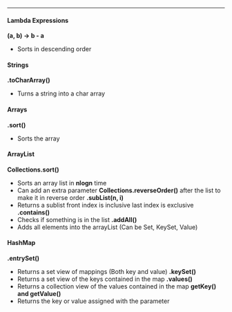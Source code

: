 ***
#### Lambda Expressions
**(a, b) -> b - a**
* Sorts in descending order
#### Strings
**.toCharArray()**
* Turns a string into a char array
#### Arrays
**.sort()**
* Sorts the array
#### ArrayList
**Collections.sort()**
* Sorts an array list in **nlogn** time
* Can add an extra parameter **Collections.reverseOrder()** after the list to make it in reverse order
**.subList(n, i)**
* Returns a sublist front index is inclusive last index is exclusive
**.contains()**
* Checks if something is in the list
**.addAll()**
* Adds all elements into the arrayList (Can be Set, KeySet, Value)
#### HashMap
**.entrySet()**
* Returns a set view of mappings (Both key and value)
**.keySet()**
* Returns a set view of the keys contained in the map
**.values()**
* Returns a collection view of the values contained in the map
**getKey() and getValue()**
* Returns the key or value assigned with the parameter